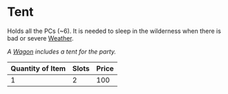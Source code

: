 # Tent

Holds all the PCs (~6). It is needed to sleep in the wilderness when there is bad or severe [Weather](../../../Game%20Procedures/Hazards/Weather.md).

*A [Wagon](../250%20Coins/Wagon.md) includes a tent for the party.*

| Quantity of Item | Slots | Price |
| ---------------- | ----- | ----- |
| 1                | 2     | 100   |
